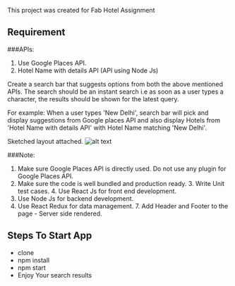 This project was created for Fab Hotel Assignment 
 
 ## Requirement 
 
 ###APIs:
 1. Use Google Places API. 
 2. Hotel Name with details API (API using Node Js) ​
 
 Create a search bar that suggests options from both the above mentioned APIs.
 ​The search should be an instant search i.e as soon as a user types a character​, the results should be shown for the latest query.
 
 For example:
 When a user types 'New Delhi', search bar will pick and display suggestions from Google places API and also display Hotels from 'Hotel Name with details API' with Hotel Name matching 'New Delhi'. 
 
 Sketched layout attached. 
 ![alt text](https://s3-ap-southeast-1.amazonaws.com/test-kartik/google_places_api.jpg)
 
 ###Note:
 1. Make sure Google Places API is directly used. Do not use any plugin for Google Places API. 
 2. Make sure the code is well bundled and production ready. 
 ​3. Write Unit test cases. 
 ​4. Use React Js for front end development. 
 5. Use Node Js for backend development. 
 6. Use React Redux for data management. 
 ​7. Add Header and Footer to the page - Server side rendered. 
 
 

## Steps To Start App

- clone
- npm install
- npm start
- Enjoy Your search results
